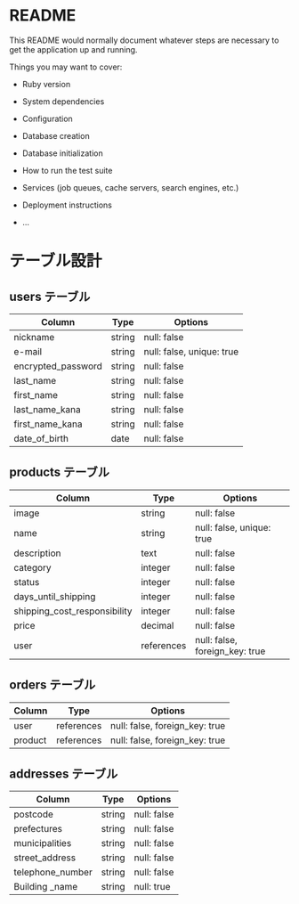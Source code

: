 # README

This README would normally document whatever steps are necessary to get the
application up and running.

Things you may want to cover:

* Ruby version

* System dependencies

* Configuration

* Database creation

* Database initialization

* How to run the test suite

* Services (job queues, cache servers, search engines, etc.)

* Deployment instructions

* ...

# テーブル設計

## users テーブル

| Column             | Type   | Options                   |
| ------------------ | ------ | ------------------------- |
| nickname           | string | null: false               |
| e-mail             | string | null: false, unique: true |
| encrypted_password | string | null: false               |
| last_name          | string | null: false               |
| first_name         | string | null: false               |
| last_name_kana     | string | null: false               |
| first_name_kana    | string | null: false               |
| date_of_birth      | date   | null: false               |

## products テーブル

| Column                        | Type       | Options                        |
| ----------------------------- | ---------- | ------------------------------ |
| image                         | string     | null: false                    |
| name                          | string     | null: false, unique: true      |
| description                   | text       | null: false                    |
| category                      | integer    | null: false                    |
| status                        | integer    | null: false                    |
| days_until_shipping           | integer    | null: false                    |
| shipping_cost_responsibility  | integer    | null: false                    |
| price                         | decimal    | null: false                    |
| user                          | references | null: false, foreign_key: true |

## orders テーブル

| Column  | Type       | Options                        |
| ------- | ---------- | ------------------------------ |
| user    | references | null: false, foreign_key: true |
| product | references | null: false, foreign_key: true |

## addresses テーブル

| Column           | Type   | Options     |
| ---------------- | ------ | ----------- |
| postcode         | string | null: false |
| prefectures      | string | null: false |
| municipalities   | string | null: false |
| street_address   | string | null: false |
| telephone_number | string | null: false |
| Building _name   | string | null: true  |
